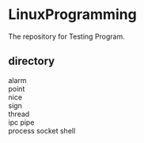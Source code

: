 # LinuxProgramming
The repository for Testing Program.

## directory 
alarm  
point  
nice  
sign  
thread  
ipc
pipe  
process
socket
shell
